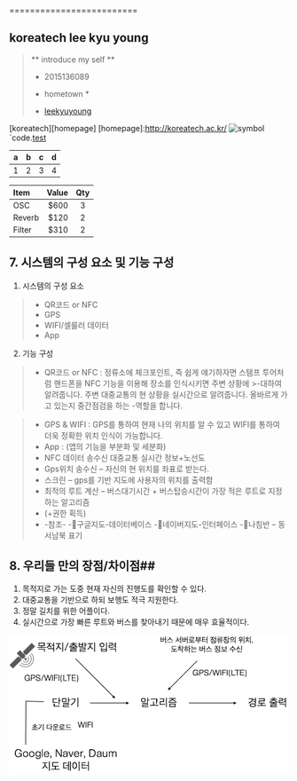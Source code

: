 =========================

koreatech lee kyu young
------------------
> ** introduce my self **
> - 2015136089
> * hometown *
> - [leekyuyoung](http://naver.com)

[koreatech][homepage]
[homepage]:http://koreatech.ac.kr/
![symbol](http://koreatech.ac.kr/kut_logo.gif)
`code.[test](http://test.net)
 
| a | b | c | d |
| ----- | ------- | ------ | ------ |
| 1 | 2 | 3 | 4 |

| Item     | Value | Qty   |
| :------- | ----: | :---: |
| OSC | $600 |  3   |
| Reverb    | $120   |  2   |
| Filter   | $310    |  2  |

## 7. 시스템의 구성 요소 및 기능 구성 ##
1)	시스템의 구성 요소
>-	QR코드 or NFC
>-	GPS
>-	WIFI/셀룰러 데이터
>-	App

2)	기능 구성
>-	QR코드 or NFC : 정류소에 체크포인트, 즉 쉽게 얘기하자면 스탬프 투어처럼 핸드폰을 NFC 기능을 이용해 장소를 인식시키면 주변 상황에 >-대하여 알려줍니다. 주변 대중교통의 현 상황을 실시간으로 알려줍니다. 올바르게 가고 있는지 중간점검을 하는 
>-역할을 합니다.

>-	GPS & WIFI : GPS를 통하여 현재 나의 위치를 알 수 있고 WIFI를 통하여 더욱 정확한 위치 인식이 가능합니다.
>-	App : (앱의 기능을 부분화 및 세분화)
>-	NFC 데이터 송수신 대중교통 실시간 정보+노선도
>-	Gps위치 송수신 – 자신의 현 위치를 좌표로 받는다.
>-	스크린 – gps를 기반 지도에 사용자의 위치를 출력함
>-	최적의 루트 계산 – 버스대기시간 + 버스탑승시간이 가장 적은 루트로 지정하는 알고리즘
>- (+권한 획득)
>- -참조-
>-구글지도-데이터베이스
>-네이버지도-인터페이스
>-나침반 – 동서남북 표기

## 8. 우리들 만의 장점/차이점##
1)	목적지로 가는 도중 현재 자신의 진행도를 확인할 수 있다.
2)	대중교통을 기반으로 하되 보행도 적극 지원한다.
3)	정말 길치를 위한 어플이다.
4)	실시간으로 가장 빠른 루트와 버스를 찾아내기 때문에 매우 효율적이다.






[![](KakaoTalk_20160607_222342212.png)](https://monetizejs.com/authorize?client_id=ESTHdCYOi18iLhhO&summary=true)
